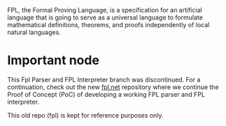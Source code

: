 FPL, the Formal Proving Language, is a specification for an artificial language 
that is going to serve as a universal language to formulate
mathematical definitions, theorems, and proofs independently of 
local natural languages. 

# Important node
This Fpl Parser and FPL Interpreter branch was discontinued. For a continuation, check out the new 
[fpl.net](https://github.com/bookofproofs/fpl.net) repository where we continue
the Proof of Concept (PoC) of developing a working FPL parser and FPL interpreter.

This old repo (fpl) is kept for reference purposes only. 
